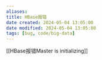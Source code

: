 ```yaml
---
aliases: 
title: HBase报错
date created: 2024-05-04 13:05:00
date modified: 2024-05-04 13:05:80
tags: [bug, code/big-data]
---
```

[[HBase报错Master is initializing]]
